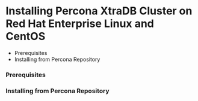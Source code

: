 # Installing Percona XtraDB Cluster on Red Hat Enterprise Linux and CentOS

- Prerequisites
- Installing from Percona Repository




### Prerequisites


### Installing from Percona Repository
